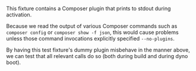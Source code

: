 This fixture contains a Composer plugin that prints to stdout during activation.

Because we read the output of various Composer commands such as `composer config` or `composer show -f json`, this would cause problems unless those command invocations explicitly specified `--no-plugins`.

By having this test fixture's dummy plugin misbehave in the manner above, we can test that all relevant calls do so (both during build and during dyno boot).

